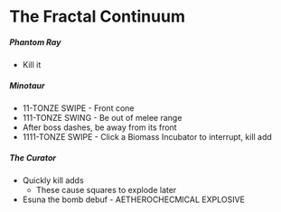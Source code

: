 # The Fractal Continuum

##### Phantom Ray

- Kill it

##### Minotaur

- 11-TONZE SWIPE - Front cone
- 111-TONZE SWING - Be out of melee range
- After boss dashes, be away from its front
- 1111-TONZE SWIPE - Click a Biomass Incubator to interrupt, kill add

##### The Curator

- Quickly kill adds
  - These cause squares to explode later
- Esuna the bomb debuf - AETHEROCHECMICAL EXPLOSIVE
